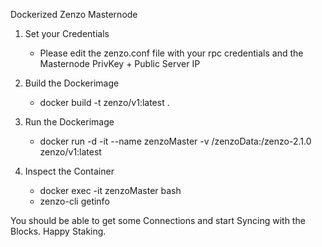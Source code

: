 Dockerized Zenzo Masternode

1. Set your Credentials
    - Please edit the zenzo.conf file with your rpc credentials and the Masternode PrivKey + Public Server IP

2. Build the Dockerimage
    - docker build -t zenzo/v1:latest .

3. Run the Dockerimage
    - docker run -d -it --name zenzoMaster -v /zenzoData:/zenzo-2.1.0 zenzo/v1:latest 

4. Inspect the Container
    - docker exec -it zenzoMaster bash
    - zenzo-cli getinfo

You should be able to get some Connections and start Syncing with the Blocks. Happy Staking.
